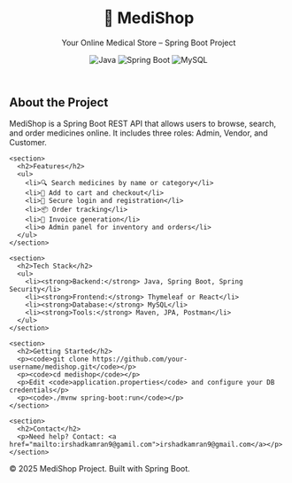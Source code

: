 
<!DOCTYPE html>
<html lang="en">
<head>
  <meta charset="UTF-8" />
  <meta name="viewport" content="width=device-width, initial-scale=1.0"/>
  <title>MediShop – Spring Boot Project</title>
  <link href="https://fonts.googleapis.com/css2?family=Inter:wght@400;700&display=swap" rel="stylesheet"/>
  <style>
    

   
    

    
    
 </style>
</head>
<body>

  <header>
    <h1>🏥 MediShop</h1>
    <p>Your Online Medical Store – Spring Boot Project</p>
    <div class="badge-container">
      <img src="https://img.shields.io/badge/Java-ED8B00?style=for-the-badge&logo=java&logoColor=white" alt="Java" />
      <img src="https://img.shields.io/badge/Spring_Boot-6DB33F?style=for-the-badge&logo=spring-boot&logoColor=white" alt="Spring Boot" />
      <img src="https://img.shields.io/badge/MySQL-005C84?style=for-the-badge&logo=mysql&logoColor=white" alt="MySQL" />
    </div>
  </header>

  <main>
    <section>
      <h2>About the Project</h2>
      <p>MediShop is a Spring Boot REST API that allows users to browse, search, and order medicines online. It includes three roles: Admin, Vendor, and Customer.</p>
    </section>

    <section>
      <h2>Features</h2>
      <ul>
        <li>🔍 Search medicines by name or category</li>
        <li>🛒 Add to cart and checkout</li>
        <li>🔐 Secure login and registration</li>
        <li>📦 Order tracking</li>
        <li>🧾 Invoice generation</li>
        <li>⚙ Admin panel for inventory and orders</li>
      </ul>
    </section>

    <section>
      <h2>Tech Stack</h2>
      <ul>
        <li><strong>Backend:</strong> Java, Spring Boot, Spring Security</li>
        <li><strong>Frontend:</strong> Thymeleaf or React</li>
        <li><strong>Database:</strong> MySQL</li>
        <li><strong>Tools:</strong> Maven, JPA, Postman</li>
      </ul>
    </section>

    <section>
      <h2>Getting Started</h2>
      <p><code>git clone https://github.com/your-username/medishop.git</code></p>
      <p><code>cd medishop</code></p>
      <p>Edit <code>application.properties</code> and configure your DB credentials</p>
      <p><code>./mvnw spring-boot:run</code></p>
    </section>

    <section>
      <h2>Contact</h2>
      <p>Need help? Contact: <a href="mailto:irshadkamran9@gamil.com">irshadkamran9@gmail.com</a></p>
    </section>
  </main>

  <footer>
    &copy; 2025 MediShop Project. Built with Spring Boot.
  </footer>

</body>
</html>











 
 
